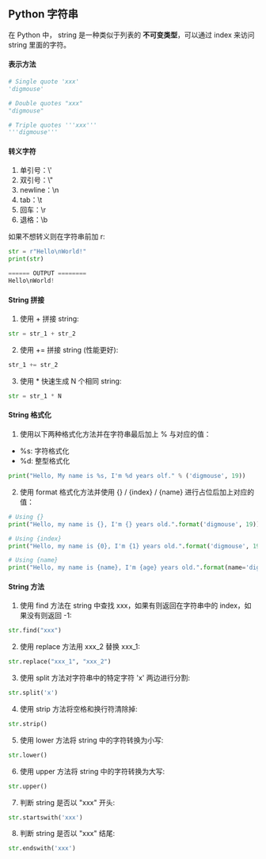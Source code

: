 ## Python 字符串

在 Python 中， string 是一种类似于列表的 **不可变类型**，可以通过 index 来访问 string 里面的字符。

#### 表示方法

```python
# Single quote 'xxx'
'digmouse'

# Double quotes "xxx"
"digmouse"

# Triple quotes '''xxx'''
'''digmouse'''
```

#### 转义字符

1. 单引号：\\'
2. 双引号：\\"
3. newline：\\n
4. tab：\\t
5. 回车：\\r
6. 退格：\\b

如果不想转义则在字符串前加 r:

```python
str = r"Hello\nWorld!"
print(str)

====== OUTPUT ========
Hello\nWorld!
```

#### String 拼接

1. 使用 + 拼接 string:

```python
str = str_1 + str_2
```

2. 使用 += 拼接 string (性能更好):

```python
str_1 += str_2
```

3. 使用 * 快速生成 N 个相同 string:

```python
str = str_1 * N
```

#### String 格式化

1.  使用以下两种格式化方法并在字符串最后加上 % 与对应的值：
   - %s: 字符格式化
   - %d: 整型格式化

```python
print("Hello, My name is %s, I'm %d years olf." % ('digmouse', 19))
```

2. 使用 format 格式化方法并使用 {} / {index} / {name} 进行占位后加上对应的值：

```python
# Using {}
print("Hello, my name is {}, I'm {} years old.".format('digmouse', 19))

# Using {index}
print("Hello, my name is {0}, I'm {1} years old.".format('digmouse', 19))

# Using {name}
print("Hello, my name is {name}, I'm {age} years old.".format(name='digmouse', age=19))
```

#### String 方法

1. 使用 find 方法在 string 中查找 xxx，如果有则返回在字符串中的 index，如果没有则返回 -1:

```python
str.find("xxx")
```

2. 使用 replace 方法用 xxx_2 替换 xxx_1:

```python
str.replace("xxx_1", "xxx_2")
```

3. 使用 split 方法对字符串中的特定字符 'x' 两边进行分割:

```python
str.split('x')
```

4. 使用 strip 方法将空格和换行符清除掉:

```python
str.strip()
```

5. 使用 lower 方法将 string 中的字符转换为小写:

```python
str.lower()
```

6. 使用 upper 方法将 string 中的字符转换为大写:

```python
str.upper()
```

7. 判断 string 是否以 "xxx" 开头:

```python
str.startswith('xxx')
```

8. 判断 string 是否以 "xxx" 结尾:

```python
str.endswith('xxx')
```

